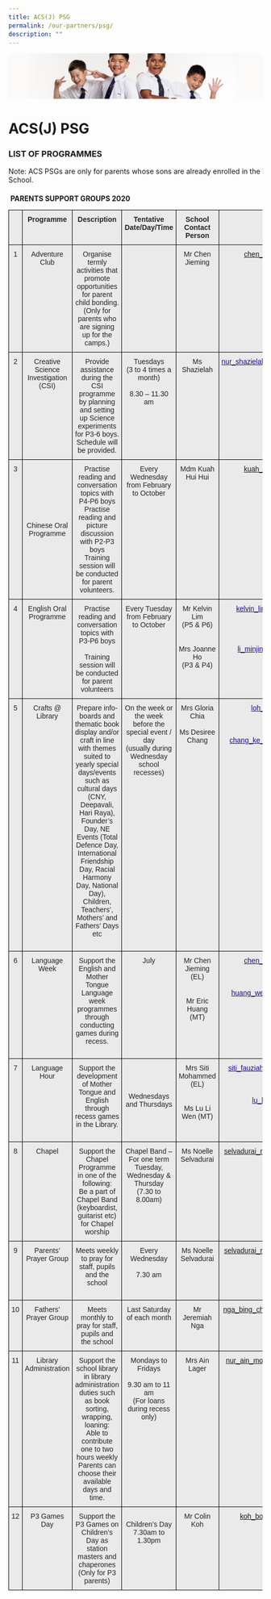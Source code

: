 ```yaml
---
title: ACS(J) PSG
permalink: /our-partners/psg/
description: ""
---
```

![](/images/Sub-banner2.jpg)

ACS(J) PSG
==========

### **LIST OF PROGRAMMES**&nbsp;

  

Note: ACS PSGs are only for parents whose sons are already enrolled in the School.

#### 

  
&nbsp;**PARENTS SUPPORT GROUPS 2020**
 
 <style type="text/css">
.tg  {border-collapse:collapse;border-spacing:0;}
.tg td{border-color:black;border-style:solid;border-width:1px;font-family:Arial, sans-serif;font-size:14px;
  overflow:hidden;padding:10px 5px;word-break:normal;}
.tg th{border-color:black;border-style:solid;border-width:1px;font-family:Arial, sans-serif;font-size:14px;
  font-weight:normal;overflow:hidden;padding:10px 5px;word-break:normal;}
.tg .tg-rsx2{background-color:#EAEAEA;color:#232323;font-weight:bold;text-align:center;vertical-align:top}
.tg .tg-rlhx{background-color:#EAEAEA;color:#232323;text-align:center;vertical-align:top}
.tg .tg-b6rm{background-color:#EAEAEA;color:#21088A;text-align:center;vertical-align:top}
.tg .tg-ku5w{background-color:#EAEAEA;color:#222;text-align:center;vertical-align:middle}
</style>
<table class="tg">
<thead>
  <tr>
    <th class="tg-rsx2"></th>
    <th class="tg-rsx2">Programme</th>
    <th class="tg-rsx2">Description</th>
    <th class="tg-rsx2">Tentative Date/Day/Time</th>
    <th class="tg-rsx2">School Contact Person</th>
    <th class="tg-rsx2">Email Address</th>
  </tr>
</thead>
<tbody>
  <tr>
    <td class="tg-rlhx">1</td>
    <td class="tg-rlhx">Adventure Club</td>
    <td class="tg-rlhx">Organise termly activities that promote opportunities for parent child bonding. (Only for parents who are signing up for the camps.)</td>
    <td class="tg-rlhx"></td>
    <td class="tg-rlhx">Mr Chen Jieming<br></td>
    <td class="tg-b6rm"><a href="mailto:chen_jieming@moe.edu.sg">chen_jieming@moe.edu.sg</a><br></td>
  </tr>
  <tr>
    <td class="tg-rlhx">2</td>
    <td class="tg-rlhx">Creative Science Investigation (CSI)</td>
    <td class="tg-rlhx">Provide assistance during the CSI programme by planning and setting up Science experiments for P3-6 boys. <br>Schedule will be provided.<br></td>
    <td class="tg-rlhx">Tuesdays <br> (3 to 4 times a month)<br><br>8.30 – 11.30 am<br></td>
    <td class="tg-rlhx">Ms Shazielah<br></td>
    <td class="tg-b6rm"><a href="mailto:nur_shazielah_abdul_rahim@moe.edu.sg"><span style="text-decoration:none;color:#21088A">nur_shazielah_abdul_rahim@moe.edu.sg</span></a></td>
  </tr>
  <tr>
    <td class="tg-rlhx">3</td>
    <td class="tg-ku5w"><span style="color:#222;background-color:#EAEAEA">Chinese Oral Programme</span><br></td>
    <td class="tg-rlhx">Practise reading and conversation topics with P4-P6 boys<br>Practise reading and picture discussion with P2-P3 boys<br>Training session will be conducted for parent volunteers.<br></td>
    <td class="tg-rlhx"><span style="color:#232323">Every Wednesday from February to October</span><br></td>
    <td class="tg-rlhx"><span style="color:#232323">Mdm Kuah Hui Hui</span></td>
    <td class="tg-b6rm"><a href="mailto:kuah_hui_hui@moe.edu.sg">kuah_hui_hui@moe.edu.sg</a><br><br></td>
  </tr>
  <tr>
    <td class="tg-rlhx">4</td>
    <td class="tg-rlhx"><span style="color:#232323">English Oral Programme</span></td>
    <td class="tg-rlhx">Practise reading and conversation topics with P3-P6 boys<br><br>Training session will be conducted for parent volunteers</td>
    <td class="tg-rlhx"><span style="color:#232323">Every Tuesday from February to October</span></td>
    <td class="tg-rlhx"><span style="color:#232323">Mr Kelvin Lim </span><br><span style="color:#232323">(P5 &amp; P6)</span><br><br><br><span style="color:#232323">Mrs Joanne Ho </span><br><span style="color:#232323">(P3 &amp; P4)</span><br></td>
    <td class="tg-b6rm"><a href="mailto:kelvin_lim_lye_lee@moe.edu.sg"><span style="text-decoration:none;color:#21088A">kelvin_lim_lye_lee@moe.edu.sg</span></a><br><br><br><br><br><a href="mailto:li_minjing_joanne@moe.edu.sg"><span style="text-decoration:none;color:#21088A">li_minjing_joanne@moe.edu.sg</span></a><br></td>
  </tr>
  <tr>
    <td class="tg-rlhx">5</td>
    <td class="tg-rlhx"><span style="color:#232323">Crafts @ Library</span></td>
    <td class="tg-ku5w"><span style="color:#222;background-color:#EAEAEA">Prepare info-boards and thematic book display and/or craft in line with themes suited to yearly special days/events such as cultural days (CNY, Deepavali, Hari Raya), Founder’s Day, NE Events (Total Defence Day, International Friendship Day, Racial Harmony Day, National Day), Children, Teachers’, Mothers’ and Fathers’ Days etc</span><br><br></td>
    <td class="tg-rlhx">On the week or the week before the special event / day<br>(usually during Wednesday school recesses)</td>
    <td class="tg-rlhx">Mrs Gloria Chia <br><br>Ms Desiree Chang<br></td>
    <td class="tg-b6rm"><a href="mailto:loh_lin_li@moe.edu.sg"><span style="text-decoration:none;color:#21088A">loh_lin_li@moe.edu.sg</span></a><br><br><br><br><a href="mailto:chang_ke_xin_desiree@moe.edu.sg"><span style="text-decoration:none;color:#21088A">chang_ke_xin_desiree@moe.edu.sg</span></a><br></td>
  </tr>
  <tr>
    <td class="tg-rlhx">6</td>
    <td class="tg-rlhx"><span style="color:#232323">Language Week</span></td>
    <td class="tg-rlhx"><span style="color:#232323">Support the English and Mother Tongue Language week programmes through conducting games during recess.</span><br><br></td>
    <td class="tg-rlhx"><span style="color:#232323">July</span><br></td>
    <td class="tg-rlhx"><span style="color:#232323">Mr Chen Jieming (EL)</span><br><br><br><span style="color:#232323">Mr Eric Huang (MT)</span><br><br></td>
    <td class="tg-b6rm"><a href="mailto:chen_jieming@moe.edu.sg"><span style="text-decoration:none;color:#21088A">chen_jieming@moe.edu.sg</span></a><br><br><br><br><a href="mailto:huang_wenshan_eric@moe.edu.sg"><span style="text-decoration:none;color:#21088A">huang_wenshan_eric@moe.edu.sg</span></a><br><br><br></td>
  </tr>
  <tr>
    <td class="tg-rlhx">7</td>
    <td class="tg-rlhx"><span style="color:#232323">Language Hour</span></td>
    <td class="tg-rlhx"><span style="color:#232323">Support the development of Mother Tongue and English through recess games in the Library.</span><br><br></td>
    <td class="tg-ku5w"><span style="color:#222;background-color:#EAEAEA">Wednesdays and Thursdays</span><br></td>
    <td class="tg-rlhx">Mrs Siti Mohammed (EL)<br><br><br>Ms Lu Li W<span style="color:#232323">en (MT)</span></td>
    <td class="tg-b6rm"><a href="mailto:siti_fauziah_abdul_latiff@moe.edu.sg"><span style="text-decoration:none;color:#21088A">siti_fauziah_abdul_latiff@moe.edu.sg</span></a><br><br><br><br><a href="mailto:lu_liwen@moe.edu.sg"><span style="text-decoration:none;color:#21088A">lu_liwen@moe.edu.sg</span></a><br></td>
  </tr>
  <tr>
    <td class="tg-rlhx"><span style="color:#232323">8</span></td>
    <td class="tg-rlhx">Chapel</td>
    <td class="tg-rlhx">Support the Chapel Programme in one of the following:<br>Be a part of Chapel Band (keyboardist, guitarist etc) for Chapel worship<br></td>
    <td class="tg-rlhx">Chapel Band – For one term<br>Tuesday, Wednesday &amp; Thursday<br>(7.30 to 8.00am)<br></td>
    <td class="tg-rlhx">Ms Noelle Selvadurai<br></td>
    <td class="tg-b6rm"><a href="mailto:selvadurai_noelle_chitrani@moe.edu.sg">selvadurai_noelle_chitrani@moe.edu.sg</a><br></td>
  </tr>
  <tr>
    <td class="tg-rlhx"><span style="color:#232323">9</span></td>
    <td class="tg-rlhx">Parents’ Prayer Group</td>
    <td class="tg-rlhx">Meets weekly to pray for staff, pupils and the school<br><br></td>
    <td class="tg-rlhx">Every Wednesday<br><br>7.30 am</td>
    <td class="tg-rlhx">Ms Noelle Selvadurai<br></td>
    <td class="tg-b6rm"><a href="mailto:selvadurai_noelle_chitrani@moe.edu.sg">selvadurai_noelle_chitrani@moe.edu.sg</a><br></td>
  </tr>
  <tr>
    <td class="tg-rlhx">10</td>
    <td class="tg-rlhx">Fathers’ Prayer Group</td>
    <td class="tg-rlhx">Meets monthly to pray for staff, pupils and the school<br></td>
    <td class="tg-rlhx">Last Saturday of each month</td>
    <td class="tg-rlhx">Mr Jeremiah Nga<br></td>
    <td class="tg-b6rm"><a href="mailto:nga_bing_chang_jeremiah@moe.edu.sg">nga_bing_chang_jeremiah@moe.edu.sg</a></td>
  </tr>
  <tr>
    <td class="tg-rlhx">11</td>
    <td class="tg-rlhx">Library Administration</td>
    <td class="tg-rlhx">Support the school library in library administration duties such as book sorting, wrapping, loaning:<br>Able to contribute one to two hours weekly<br>Parents can choose their available days and time.<br></td>
    <td class="tg-rlhx">Mondays to Fridays<br><br>9.30 am to 11 am<br>(For loans during recess only)</td>
    <td class="tg-rlhx">Mrs Ain Lager</td>
    <td class="tg-b6rm"><a href="mailto:nur_ain_mohamed_amin@moe.edu.sg">nur_ain_mohamed_amin@moe.edu.sg</a></td>
  </tr>
  <tr>
    <td class="tg-rlhx">12</td>
    <td class="tg-rlhx">P3 Games Day</td>
    <td class="tg-rlhx">Support the P3 Games on Children’s Day as station masters and chaperones <br>(Only for P3 parents)</td>
    <td class="tg-rlhx"><br>Children’s Day<br>7.30am to 1.30pm<br></td>
    <td class="tg-rlhx">Mr Colin Koh</td>
    <td class="tg-b6rm"><a href="mailto:koh_boon_hock@moe.edu.sg">koh_boon_hock@moe.edu.sg</a></td>
  </tr>
</tbody>
</table>